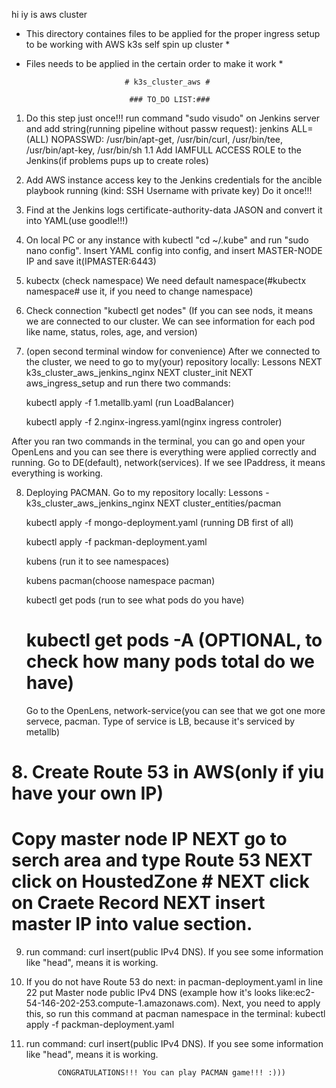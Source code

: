 hi iy is aws cluster 
* This directory containes files to be applied for the proper ingress setup to be working with AWS k3s self spin up cluster *
* Files needs to be applied in the certain order to make it work *


                            # k3s_cluster_aws #

                             ### TO_DO LIST:###

1. Do this step just once!!! run command "sudo visudo" on Jenkins server and add string(running pipeline without passw request):
   jenkins ALL=(ALL) NOPASSWD: /usr/bin/apt-get, /usr/bin/curl, /usr/bin/tee, /usr/bin/apt-key, /usr/bin/sh
   1.1 Add IAMFULL ACCESS ROLE to the Jenkins(if problems pups up to create roles)

2. Add AWS instance access key to the Jenkins credentials for the ancible playbook running (kind: SSH Username with private key) Do it once!!!

3. Find at the Jenkins logs certificate-authority-data JASON and convert it into YAML(use goodle!!!)

4. On local PC or any instance with kubectl "cd ~/.kube" and run "sudo nano config". Insert YAML config into config, and insert  MASTER-NODE IP and save it(IPMASTER:6443)

6. kubectx (check namespace) We need default namespace(#kubectx namespace# use it, if you need to change namespace)

5. Check connection "kubectl get nodes" (If you can see nods, it means we are connected to our cluster. We can see information for each pod like name, status, roles, age, and version)

6. (open second terminal window for convenience) After we connected to the cluster, we need to go to my(your) repository locally: Lessons NEXT k3s_cluster_aws_jenkins_nginx NEXT cluster_init  NEXT  aws_ingress_setup and run there two commands:

   kubectl apply -f 1.metallb.yaml (run LoadBalancer)

   kubectl apply -f 2.nginx-ingress.yaml(nginx ingress controler)

After you ran two commands in the terminal, you can go and open your OpenLens and you can see there is everything were applied correctly and running. Go to DE(default), network(services). If we see IPaddress, it means everything is working.

8. Deploying PACMAN. Go to my repository locally: Lessons - k3s_cluster_aws_jenkins_nginx NEXT cluster_entities/pacman

     kubectl apply -f mongo-deployment.yaml (running DB first of all)

     kubectl apply -f packman-deployment.yaml

     kubens (run it to see namespaces)

     kubens pacman(choose namespace pacman)

     kubectl get pods (run to see what pods do you have)

     # kubectl get pods -A (OPTIONAL, to check how many pods total do we have)
     Go to the OpenLens, network-service(you can see that we got one more servece, pacman. Type of service is LB, because it's 
     serviced by metallb)


#  8.  Create Route 53 in AWS(only if yiu have your own IP)
#  Copy master node IP NEXT go to serch area and type Route 53 NEXT click on HoustedZone #  NEXT click on Craete Record NEXT insert master IP into value section.


9. run command: curl insert(public IPv4 DNS). If you see some information like "head", means it is working.


10. If you do not have Route 53 do next: in pacman-deployment.yaml in line 22 put Master node public IPv4 DNS (example how it's looks like:ec2-54-146-202-253.compute-1.amazonaws.com). Next, you need to apply this, so run this command at pacman namespace in the terminal: kubectl apply -f packman-deployment.yaml


11. run command: curl insert(public IPv4 DNS). If you see some information like "head", means it is working.

  


               CONGRATULATIONS!!! You can play PACMAN game!!! :))) 











